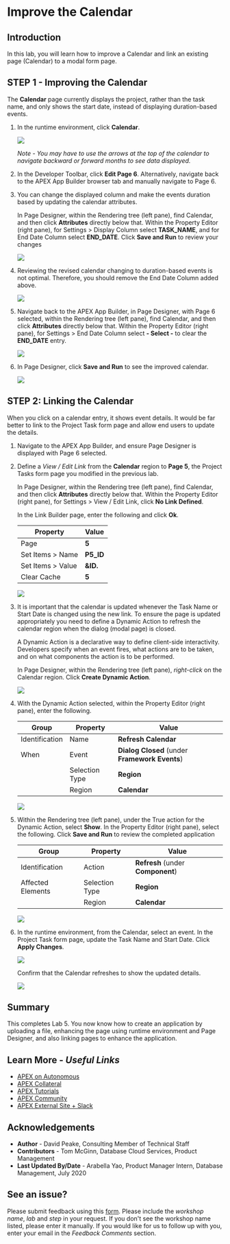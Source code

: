 # Improve the Calendar

## Introduction
In this lab, you will learn how to improve a Calendar and link an existing page (Calendar) to a modal form page.

## **STEP 1** - Improving the Calendar
The **Calendar** page currently displays the project, rather than the task name, and only shows the start date, instead of displaying duration-based events.

1. In the runtime environment, click **Calendar**.

    ![](images/show-initial.png " ")

    *Note - You may have to use the arrows at the top of the calendar to navigate backward or forward months to see data displayed.*

2. In the Developer Toolbar, click **Edit Page 6**. Alternatively, navigate back to the APEX App Builder browser tab and manually navigate to Page 6.

3. You can change the displayed column and make the events duration based by updating the calendar attributes.

    In Page Designer, within the Rendering tree (left pane), find Calendar, and then click **Attributes** directly below that.
    Within the Property Editor (right pane), for Settings > Display Column select **TASK\_NAME**, and for End Date Column select **END\_DATE**. Click **Save and Run** to review your changes

    ![](images/update-attributes.png " ")

4. Reviewing the revised calendar changing to duration-based events is not optimal. Therefore, you should remove the End Date Column added above.

    ![](images/upd-calendar.png " ")

5. Navigate back to the APEX App Builder, in Page Designer, with Page 6 selected, within the Rendering tree (left pane), find Calendar, and then click **Attributes** directly below that.
    Within the Property Editor (right pane), for Settings > End Date Column select **- Select -** to clear the **END_DATE** entry.

    ![](images/remove-end-date.png " ")

6. In Page Designer, click **Save and Run** to see the improved calendar.

    ![](images/upd-calendar2.png " ")

## **STEP 2:** Linking the Calendar
When you click on a calendar entry, it shows event details. It would be far better to link to the Project Task form page and allow end users to update the details.

1. Navigate to the APEX App Builder, and ensure Page Designer is displayed with Page 6 selected.

2. Define a *View / Edit Link* from the **Calendar** region to **Page 5**, the Project Tasks form page you modified in the previous lab.

    In Page Designer, within the Rendering tree (left pane), find Calendar, and then click **Attributes** directly below that.
    Within the Property Editor (right pane), for Settings > View / Edit Link, click **No Link Defined**.

    In the Link Builder page, enter the following and click **Ok**.

    | Property | Value |
    | --- | --- |
    | Page | **5** |
    | Set Items > Name | **P5_ID** |
    | Set Items > Value | **&ID.** |
    | Clear Cache | **5** |

    ![](images/set-link.png " ")

3. It is important that the calendar is updated whenever the Task Name or Start Date is changed using the new link. To ensure the page is updated appropriately you need to define a Dynamic Action to refresh the calendar region when the dialog (modal page) is closed.

    A Dynamic Action is a declarative way to define client-side interactivity. Developers specify when an event fires, what actions are to be taken, and on what components the action is to be performed.

    In Page Designer, within the Rendering tree (left pane), _right-click_ on the Calendar region. Click **Create Dynamic Action**.

    ![](images/create-dynamic-action.png " ")

4. With the Dynamic Action selected, within the Property Editor (right pane), enter the following.

    | Group | Property | Value |
    | --- | --- | --- |
    | Identification | Name | **Refresh Calendar** |
    | When | Event | **Dialog Closed** (under **Framework Events**)|
    | | Selection Type | **Region** |
    | | Region | **Calendar** |

    ![](images/name-dynamic-action.png " ")

5. Within the Rendering tree (left pane), under the True action for the Dynamic Action, select **Show**. In the Property Editor (right pane), select the following. Click **Save and Run** to review the completed application

    | Group | Property | Value |
    | --- | --- | --- |
    | Identification | Action | **Refresh** (under **Component**)|
    | Affected Elements | Selection Type | **Region** |
    | | Region | **Calendar** |

    ![](images/define-action.png " ")

6. In the runtime environment, from the Calendar, select an event. In the Project Task form page, update the Task Name and Start Date. Click **Apply Changes**.

    ![](images/edit-final.png " ")

    Confirm that the Calendar refreshes to show the updated details.

    ![](images/updated-final.png " ")


## **Summary**

This completes Lab 5. You now know how to create an application by uploading a file, enhancing the page using runtime environment and Page Designer, and also linking pages to enhance the application.

## **Learn More** - *Useful Links*

- [APEX on Autonomous](https://apex.oracle.com/autonomous)
- [APEX Collateral](https://apex.oracle.com)
- [APEX Tutorials](https://apex.oracle.com/en/learn/tutorials)
- [APEX Community](https://apex.oracle.com/community)
- [APEX External Site + Slack](http://apex.world)

## **Acknowledgements**

 - **Author** -  David Peake, Consulting Member of Technical Staff
 - **Contributors** - Tom McGinn, Database Cloud Services, Product Management
 - **Last Updated By/Date** - Arabella Yao, Product Manager Intern, Database Management, July 2020

## See an issue?
Please submit feedback using this [form](https://apexapps.oracle.com/pls/apex/f?p=133:1:::::P1_FEEDBACK:1). Please include the *workshop name*, *lab* and *step* in your request.  If you don't see the workshop name listed, please enter it manually. If you would like for us to follow up with you, enter your email in the *Feedback Comments* section.
